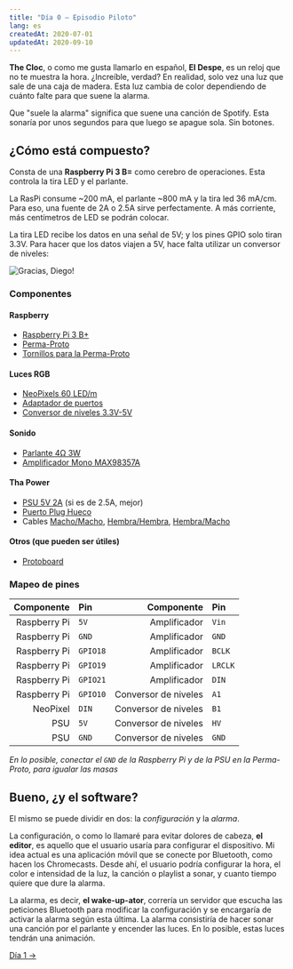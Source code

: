 ```yaml
---
title: "Día 0 — Episodio Piloto"
lang: es
createdAt: 2020-07-01
updatedAt: 2020-09-10
---
```


**The Cloc**, o como me gusta llamarlo en español, **El Despe**, es un reloj que no te muestra la hora. ¿Increíble, verdad? En realidad, solo vez una luz que sale de una caja de madera. Esta luz cambia de color dependiendo de cuánto falte para que suene la alarma.

Que "suele la alarma" significa que suene una canción de Spotify. Esta sonaría por unos segundos para que luego se apague sola. Sin botones.

## ¿Cómo está compuesto?

Consta de una **Raspberry Pi 3 B=** como cerebro de operaciones. Esta controla la tira LED y el parlante.

La RasPi consume ~200 mA, el parlante ~800 mA y la tira led 36 mA/cm. Para eso, una fuente de 2A o 2.5A sirve perfectamente. A más corriente, más centímetros de LED se podrán colocar.

La tira LED recibe los datos en una señal de 5V; y los pines GPIO solo tiran 3.3V. Para hacer que los datos viajen a 5V, hace falta utilizar un conversor de niveles:

![Gracias, Diego!](/images/the-cloc/connections.png)

### Componentes

#### Raspberry

- [Raspberry Pi 3 B+](https://www.adafruit.com/product/3775)
- [Perma-Proto](https://www.adafruit.com/product/2310)
- [Tornillos para la Perma-Proto](https://www.adafruit.com/product/2336)

#### Luces RGB

- [NeoPixels 60 LED/m](https://www.adafruit.com/product/1138?length=1)
- [Adaptador de puertos](https://www.adafruit.com/product/1663)
- [Conversor de niveles 3.3V-5V](https://www.adafruit.com/product/1875)

#### Sonido

- [Parlante 4Ω 3W](https://www.adafruit.com/product/1314)
- [Amplificador Mono MAX98357A](https://www.adafruit.com/product/3006)

#### Tha Power

- [PSU 5V 2A](https://www.adafruit.com/product/276) (si es de 2.5A, mejor)
- [Puerto Plug Hueco](https://www.adafruit.com/product/368)
- Cables [Macho/Macho](https://www.adafruit.com/product/1956), [Hembra/Hembra](https://www.adafruit.com/product/1950), [Hembra/Macho](https://www.adafruit.com/product/1954)

#### Otros (que pueden ser útiles)

- [Protoboard](https://www.adafruit.com/product/239)

### Mapeo de pines

|   Componente | Pin      |           Componente | Pin     |
| -----------: | :------- | -------------------: | :------ |
| Raspberry Pi | `5V`     |         Amplificador | `Vin`   |
| Raspberry Pi | `GND`    |         Amplificador | `GND`   |
| Raspberry Pi | `GPIO18` |         Amplificador | `BCLK`  |
| Raspberry Pi | `GPIO19` |         Amplificador | `LRCLK` |
| Raspberry Pi | `GPIO21` |         Amplificador | `DIN`   |
| Raspberry Pi | `GPIO10` | Conversor de niveles | `A1`    |
|     NeoPixel | `DIN`    | Conversor de niveles | `B1`    |
|          PSU | `5V`     | Conversor de niveles | `HV`    |
|          PSU | `GND`    | Conversor de niveles | `GND`   |

_En lo posible, conectar el `GND` de la Raspberry Pi y de la PSU en la Perma-Proto, para igualar las masas_

## Bueno, ¿y el software?

El mismo se puede dividir en dos: la _configuración_ y la _alarma_.

La configuración, o como lo llamaré para evitar dolores de cabeza, **el editor**, es aquello que el usuario usaría para configurar el dispositivo. Mi idea actual es una aplicación móvil que se conecte por Bluetooth, como hacen los Chromecasts. Desde ahí, el usuario podría configurar la hora, el color e intensidad de la luz, la canción o playlist a sonar, y cuanto tiempo quiere que dure la alarma.

La alarma, es decir, **el wake-up-ator**, correría un servidor que escucha las peticiones Bluetooth para modificar la configuración y se encargaría de activar la alarma según esta última. La alarma consistiría de hacer sonar una canción por el parlante y encender las luces. En lo posible, estas luces tendrán una animación.

[Día 1 &rarr;](../dia-1)
